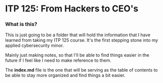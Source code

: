 # ITP 125: From Hackers to CEO's

### What is this?
This is just going to be a folder that will hold the information that I have learned from taking my ITP 125 course. It's the first stepping stone into my applied cybersecurity minor.

Mainly just making notes, so that I'll be able to find things easier in the future if I feel like I need to make reference to them.

The **index.md** file is the one that will be serving as the table of contents to be able to stay more organized and find things a bit easier.

